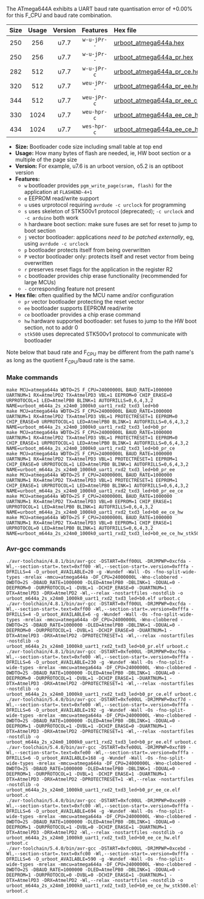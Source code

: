 The ATmega644A exhibits a UART baud rate quantisation error of +0.00% for this F_CPU and baud rate combination.

|Size|Usage|Version|Features|Hex file|
|:-:|:-:|:-:|:-:|:--|
|250|256|u7.7|`w-u-jPr--`|[urboot_atmega644a.hex](https://raw.githubusercontent.com/stefanrueger/urboot.hex/main/u7.7/cores/mightycore/atmega644a/watchdog_2_s/external_oscillator/921600_hz/38400_baud/uart1_rxd2_txd3/led%2Bb0/urboot_atmega644a.hex)|
|250|256|u7.7|`w-u-jPr--`|[urboot_atmega644a_pr.hex](https://raw.githubusercontent.com/stefanrueger/urboot.hex/main/u7.7/cores/mightycore/atmega644a/watchdog_2_s/external_oscillator/921600_hz/38400_baud/uart1_rxd2_txd3/led%2Bb0/urboot_atmega644a_pr.hex)|
|282|512|u7.7|`w-u-jPr-c`|[urboot_atmega644a_pr_ce.hex](https://raw.githubusercontent.com/stefanrueger/urboot.hex/main/u7.7/cores/mightycore/atmega644a/watchdog_2_s/external_oscillator/921600_hz/38400_baud/uart1_rxd2_txd3/led%2Bb0/urboot_atmega644a_pr_ce.hex)|
|320|512|u7.7|`weu-jPr--`|[urboot_atmega644a_pr_ee.hex](https://raw.githubusercontent.com/stefanrueger/urboot.hex/main/u7.7/cores/mightycore/atmega644a/watchdog_2_s/external_oscillator/921600_hz/38400_baud/uart1_rxd2_txd3/led%2Bb0/urboot_atmega644a_pr_ee.hex)|
|344|512|u7.7|`weu-jPr-c`|[urboot_atmega644a_pr_ee_ce.hex](https://raw.githubusercontent.com/stefanrueger/urboot.hex/main/u7.7/cores/mightycore/atmega644a/watchdog_2_s/external_oscillator/921600_hz/38400_baud/uart1_rxd2_txd3/led%2Bb0/urboot_atmega644a_pr_ee_ce.hex)|
|330|1024|u7.7|`weu-hpr-c`|[urboot_atmega644a_ee_ce_hw.hex](https://raw.githubusercontent.com/stefanrueger/urboot.hex/main/u7.7/cores/mightycore/atmega644a/watchdog_2_s/external_oscillator/921600_hz/38400_baud/uart1_rxd2_txd3/led%2Bb0/urboot_atmega644a_ee_ce_hw.hex)|
|434|1024|u7.7|`wes-hpr-c`|[urboot_atmega644a_ee_ce_hw_stk500.hex](https://raw.githubusercontent.com/stefanrueger/urboot.hex/main/u7.7/cores/mightycore/atmega644a/watchdog_2_s/external_oscillator/921600_hz/38400_baud/uart1_rxd2_txd3/led%2Bb0/urboot_atmega644a_ee_ce_hw_stk500.hex)|

- **Size:** Bootloader code size including small table at top end
- **Usage:** How many bytes of flash are needed, ie, HW boot section or a multiple of the page size
- **Version:** For example, u7.6 is an urboot version, o5.2 is an optiboot version
- **Features:**
  + `w` bootloader provides `pgm_write_page(sram, flash)` for the application at `FLASHEND-4+1`
  + `e` EEPROM read/write support
  + `u` uses urprotocol requiring `avrdude -c urclock` for programming
  + `s` uses skeleton of STK500v1 protocol (deprecated); `-c urclock` and `-c arduino` both work
  + `h` hardware boot section: make sure fuses are set for reset to jump to boot section
  + `j` vector bootloader: applications *need to be patched externally*, eg, using `avrdude -c urclock`
  + `p` bootloader protects itself from being overwritten
  + `P` vector bootloader only: protects itself and reset vector from being overwritten
  + `r` preserves reset flags for the application in the register R2
  + `c` bootloader provides chip erase functionality (recommended for large MCUs)
  + `-` corresponding feature not present
- **Hex file:** often qualified by the MCU name and/or configuration
  + `pr` vector bootloader protecting the reset vector
  + `ee` bootloader supports EEPROM read/write
  + `ce` bootloader provides a chip erase command
  + `hw` hardware supported bootloader: set fuses to jump to the HW boot section, not to addr 0
  + `stk500` uses deprecated STK500v1 protocol to communicate with bootloader


Note below that baud rate and F<sub>CPU</sub> may be different from the path name's as long as the quotient F<sub>CPU</sub>/baud rate is the same.

### Make commands
```
make MCU=atmega644a WDTO=2S F_CPU=24000000L BAUD_RATE=1000000 UARTNUM=1 RX=AtmelPD2 TX=AtmelPD3 VBL=1 EEPROM=0 CHIP_ERASE=0 URPROTOCOL=1 LED=AtmelPB0 BLINK=1 AUTOFRILLS=0,6,4,3,2 NAME=urboot_m644a_2s_x24m0_1000k0_uart1_rxd2_txd3_led+b0
make MCU=atmega644a WDTO=2S F_CPU=24000000L BAUD_RATE=1000000 UARTNUM=1 RX=AtmelPD2 TX=AtmelPD3 VBL=1 PROTECTRESET=1 EEPROM=0 CHIP_ERASE=0 URPROTOCOL=1 LED=AtmelPB0 BLINK=1 AUTOFRILLS=0,6,4,3,2 NAME=urboot_m644a_2s_x24m0_1000k0_uart1_rxd2_txd3_led+b0_pr
make MCU=atmega644a WDTO=2S F_CPU=24000000L BAUD_RATE=1000000 UARTNUM=1 RX=AtmelPD2 TX=AtmelPD3 VBL=1 PROTECTRESET=1 EEPROM=0 CHIP_ERASE=1 URPROTOCOL=1 LED=AtmelPB0 BLINK=1 AUTOFRILLS=0,6,4,3,2 NAME=urboot_m644a_2s_x24m0_1000k0_uart1_rxd2_txd3_led+b0_pr_ce
make MCU=atmega644a WDTO=2S F_CPU=24000000L BAUD_RATE=1000000 UARTNUM=1 RX=AtmelPD2 TX=AtmelPD3 VBL=1 PROTECTRESET=1 EEPROM=1 CHIP_ERASE=0 URPROTOCOL=1 LED=AtmelPB0 BLINK=1 AUTOFRILLS=0,6,4,3,2 NAME=urboot_m644a_2s_x24m0_1000k0_uart1_rxd2_txd3_led+b0_pr_ee
make MCU=atmega644a WDTO=2S F_CPU=24000000L BAUD_RATE=1000000 UARTNUM=1 RX=AtmelPD2 TX=AtmelPD3 VBL=1 PROTECTRESET=1 EEPROM=1 CHIP_ERASE=1 URPROTOCOL=1 LED=AtmelPB0 BLINK=1 AUTOFRILLS=0,6,4,3,2 NAME=urboot_m644a_2s_x24m0_1000k0_uart1_rxd2_txd3_led+b0_pr_ee_ce
make MCU=atmega644a WDTO=2S F_CPU=24000000L BAUD_RATE=1000000 UARTNUM=1 RX=AtmelPD2 TX=AtmelPD3 VBL=0 EEPROM=1 CHIP_ERASE=1 URPROTOCOL=1 LED=AtmelPB0 BLINK=1 AUTOFRILLS=0,6,4,3,2 NAME=urboot_m644a_2s_x24m0_1000k0_uart1_rxd2_txd3_led+b0_ee_ce_hw
make MCU=atmega644a WDTO=2S F_CPU=24000000L BAUD_RATE=1000000 UARTNUM=1 RX=AtmelPD2 TX=AtmelPD3 VBL=0 EEPROM=1 CHIP_ERASE=1 URPROTOCOL=0 LED=AtmelPB0 BLINK=1 AUTOFRILLS=0,6,4,3,2 NAME=urboot_m644a_2s_x24m0_1000k0_uart1_rxd2_txd3_led+b0_ee_ce_hw_stk500
```

### Avr-gcc commands
```
./avr-toolchain/4.8.1/bin/avr-gcc -DSTART=0xff00UL -DRJMPWP=0xcfda -Wl,--section-start=.text=0xff00 -Wl,--section-start=.version=0xfffa -DFRILLS=4 -D_urboot_AVAILABLE=20 -g -Wundef -Wall -Os -fno-split-wide-types -mrelax -mmcu=atmega644a -DF_CPU=24000000L -Wno-clobbered -DWDTO=2S -DBAUD_RATE=1000000 -DLED=AtmelPB0 -DBLINK=1 -DDUAL=0 -DEEPROM=0 -DURPROTOCOL=1 -DVBL=1 -DCHIP_ERASE=0 -DUARTNUM=1 -DTX=AtmelPD3 -DRX=AtmelPD2 -Wl,--relax -nostartfiles -nostdlib -o urboot_m644a_2s_x24m0_1000k0_uart1_rxd2_txd3_led+b0.elf urboot.c
./avr-toolchain/4.8.1/bin/avr-gcc -DSTART=0xff00UL -DRJMPWP=0xcfda -Wl,--section-start=.text=0xff00 -Wl,--section-start=.version=0xfffa -DFRILLS=4 -D_urboot_AVAILABLE=6 -g -Wundef -Wall -Os -fno-split-wide-types -mrelax -mmcu=atmega644a -DF_CPU=24000000L -Wno-clobbered -DWDTO=2S -DBAUD_RATE=1000000 -DLED=AtmelPB0 -DBLINK=1 -DDUAL=0 -DEEPROM=0 -DURPROTOCOL=1 -DVBL=1 -DCHIP_ERASE=0 -DUARTNUM=1 -DTX=AtmelPD3 -DRX=AtmelPD2 -DPROTECTRESET=1 -Wl,--relax -nostartfiles -nostdlib -o urboot_m644a_2s_x24m0_1000k0_uart1_rxd2_txd3_led+b0_pr.elf urboot.c
./avr-toolchain/4.8.1/bin/avr-gcc -DSTART=0xfe00UL -DRJMPWP=0xcf6a -Wl,--section-start=.text=0xfe00 -Wl,--section-start=.version=0xfffa -DFRILLS=6 -D_urboot_AVAILABLE=230 -g -Wundef -Wall -Os -fno-split-wide-types -mrelax -mmcu=atmega644a -DF_CPU=24000000L -Wno-clobbered -DWDTO=2S -DBAUD_RATE=1000000 -DLED=AtmelPB0 -DBLINK=1 -DDUAL=0 -DEEPROM=0 -DURPROTOCOL=1 -DVBL=1 -DCHIP_ERASE=1 -DUARTNUM=1 -DTX=AtmelPD3 -DRX=AtmelPD2 -DPROTECTRESET=1 -Wl,--relax -nostartfiles -nostdlib -o urboot_m644a_2s_x24m0_1000k0_uart1_rxd2_txd3_led+b0_pr_ce.elf urboot.c
./avr-toolchain/5.4.0/bin/avr-gcc -DSTART=0xfe00UL -DRJMPWP=0xcf7d -Wl,--section-start=.text=0xfe00 -Wl,--section-start=.version=0xfffa -DFRILLS=6 -D_urboot_AVAILABLE=192 -g -Wundef -Wall -Os -fno-split-wide-types -mrelax -mmcu=atmega644a -DF_CPU=24000000L -Wno-clobbered -DWDTO=2S -DBAUD_RATE=1000000 -DLED=AtmelPB0 -DBLINK=1 -DDUAL=0 -DEEPROM=1 -DURPROTOCOL=1 -DVBL=1 -DCHIP_ERASE=0 -DUARTNUM=1 -DTX=AtmelPD3 -DRX=AtmelPD2 -DPROTECTRESET=1 -Wl,--relax -nostartfiles -nostdlib -o urboot_m644a_2s_x24m0_1000k0_uart1_rxd2_txd3_led+b0_pr_ee.elf urboot.c
./avr-toolchain/5.4.0/bin/avr-gcc -DSTART=0xfe00UL -DRJMPWP=0xcf89 -Wl,--section-start=.text=0xfe00 -Wl,--section-start=.version=0xfffa -DFRILLS=6 -D_urboot_AVAILABLE=168 -g -Wundef -Wall -Os -fno-split-wide-types -mrelax -mmcu=atmega644a -DF_CPU=24000000L -Wno-clobbered -DWDTO=2S -DBAUD_RATE=1000000 -DLED=AtmelPB0 -DBLINK=1 -DDUAL=0 -DEEPROM=1 -DURPROTOCOL=1 -DVBL=1 -DCHIP_ERASE=1 -DUARTNUM=1 -DTX=AtmelPD3 -DRX=AtmelPD2 -DPROTECTRESET=1 -Wl,--relax -nostartfiles -nostdlib -o urboot_m644a_2s_x24m0_1000k0_uart1_rxd2_txd3_led+b0_pr_ee_ce.elf urboot.c
./avr-toolchain/5.4.0/bin/avr-gcc -DSTART=0xfc00UL -DRJMPWP=0xce89 -Wl,--section-start=.text=0xfc00 -Wl,--section-start=.version=0xfffa -DFRILLS=6 -D_urboot_AVAILABLE=694 -g -Wundef -Wall -Os -fno-split-wide-types -mrelax -mmcu=atmega644a -DF_CPU=24000000L -Wno-clobbered -DWDTO=2S -DBAUD_RATE=1000000 -DLED=AtmelPB0 -DBLINK=1 -DDUAL=0 -DEEPROM=1 -DURPROTOCOL=1 -DVBL=0 -DCHIP_ERASE=1 -DUARTNUM=1 -DTX=AtmelPD3 -DRX=AtmelPD2 -Wl,--relax -nostartfiles -nostdlib -o urboot_m644a_2s_x24m0_1000k0_uart1_rxd2_txd3_led+b0_ee_ce_hw.elf urboot.c
./avr-toolchain/5.4.0/bin/avr-gcc -DSTART=0xfc00UL -DRJMPWP=0xcebd -Wl,--section-start=.text=0xfc00 -Wl,--section-start=.version=0xfffa -DFRILLS=6 -D_urboot_AVAILABLE=590 -g -Wundef -Wall -Os -fno-split-wide-types -mrelax -mmcu=atmega644a -DF_CPU=24000000L -Wno-clobbered -DWDTO=2S -DBAUD_RATE=1000000 -DLED=AtmelPB0 -DBLINK=1 -DDUAL=0 -DEEPROM=1 -DURPROTOCOL=0 -DVBL=0 -DCHIP_ERASE=1 -DUARTNUM=1 -DTX=AtmelPD3 -DRX=AtmelPD2 -Wl,--relax -nostartfiles -nostdlib -o urboot_m644a_2s_x24m0_1000k0_uart1_rxd2_txd3_led+b0_ee_ce_hw_stk500.elf urboot.c
```

